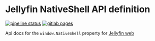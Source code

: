 # Jellyfin NativeShell API definition
[![pipeline status](https://gitlab.com/cromefire_/nativeshell-api-definition/badges/master/pipeline.svg)](https://gitlab.com/cromefire_/nativeshell-api-definition/-/commits/master)
[![gitlab pages](https://img.shields.io/badge/gitlab-pages-informational)](https://cromefire_.gitlab.io/nativeshell-api-definition)

Api docs for the `window.NativeShell` property for [Jellyfin web](https://github.com/jellyfin/jellyfin-web)

